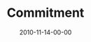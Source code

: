 ---
layout: message
category: message
series: "Game Change"
title: "Commitment"
date: 2010-11-14-00-00
message_id: 646
---